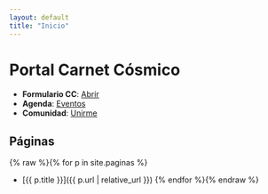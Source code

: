 ```yaml
---
layout: default
title: "Inicio"
---
```


# Portal Carnet Cósmico

- **Formulario CC**: [Abrir](https://tu-dominio-o-formulario)
- **Agenda**: [Eventos](https://tu-calendario)
- **Comunidad**: [Unirme](https://tu-grupo)

## Páginas

{% raw %}{% for p in site.paginas %}
- [{{ p.title }}]({{ p.url | relative_url }})
{% endfor %}{% endraw %}
